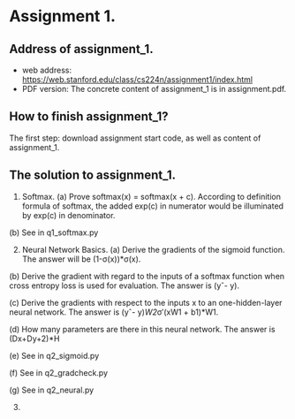 # Assignment 1.

## Address of assignment_1.
- web address: https://web.stanford.edu/class/cs224n/assignment1/index.html
- PDF version: The concrete content of assignment_1 is in assignment.pdf.

## How to finish assignment_1?
The first step: download assignment start code, as well as content of assignment_1.

## The solution to assignment_1.
1. Softmax.
(a) Prove softmax(x) = softmax(x + c).
According to definition formula of softmax, the added exp(c) in numerator would be illuminated by exp(c) in denominator.

(b) See in q1_softmax.py

2. Neural Network Basics.
(a) Derive the gradients of the sigmoid function.
The answer will be (1-σ(x))*σ(x).

(b) Derive the gradient with regard to the inputs of a softmax function when cross entropy loss is used for evaluation.
The answer is (yˆ- y).

(c) Derive the gradients with respect to the inputs x to an one-hidden-layer neural network.
The answer is (yˆ- y)*W2*σ′(xW1 + b1)*W1.

(d) How many parameters are there in this neural network.
The answer is (Dx+Dy+2)*H

(e) See in q2_sigmoid.py

(f) See in q2_gradcheck.py

(g) See in q2_neural.py

3. 

